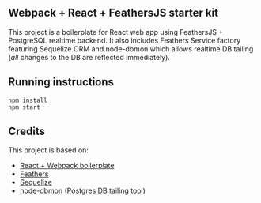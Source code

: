 ## Webpack + React + FeathersJS starter kit
This project is a boilerplate for React web app using FeathersJS + PostgreSQL realtime backend. It also includes Feathers Service factory featuring Sequelize ORM and node-dbmon which allows realtime DB tailing (*all* changes to the DB are reflected immediately).

## Running instructions

```
npm install
npm start
```

## Credits
This project is based on:

* [React + Webpack boilerplate](https://github.com/gaearon/react-transform-boilerplate)
* [Feathers](https://github.com/feathersjs/feathers/)
* [Sequelize](https://github.com/sequelize/sequelize)
* [node-dbmon (Postgres DB tailing tool)](https://github.com/straps/node-dbmon)
